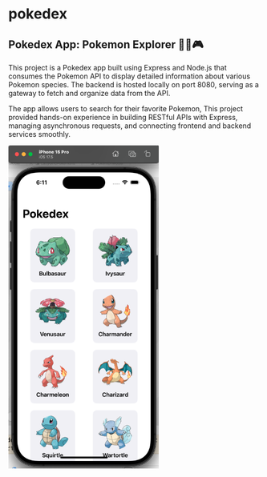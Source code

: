 # pokedex
## **Pokedex App: Pokemon Explorer** 🕵️‍♂️🎮 

This project is a Pokedex app built using Express and Node.js that consumes the Pokemon API to display detailed information about various Pokemon species. The backend is hosted locally on port 8080, serving as a gateway to fetch and organize data from the API.

The app allows users to search for their favorite Pokemon, This project provided hands-on experience in building RESTful APIs with Express, managing asynchronous requests, and connecting frontend and backend services smoothly.

<img src="https://github.com/FabiolaCop33/pokedex/blob/main/pokedexapp.png" width="300">
